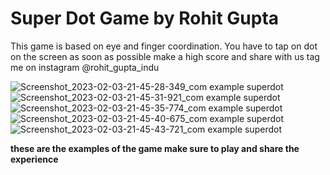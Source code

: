 # Super Dot Game by Rohit Gupta
This game is based on eye and finger coordination. You have to tap on dot on the screen as soon as possible make a high score and share with us tag me on instagram @rohit_gupta_indu

![Screenshot_2023-02-03-21-45-28-349_com example superdot](https://user-images.githubusercontent.com/74013705/216656859-791720bb-61f9-49d1-bd47-12cd79f4deac.jpg)
![Screenshot_2023-02-03-21-45-31-921_com example superdot](https://user-images.githubusercontent.com/74013705/216656905-c390512d-622c-488d-bb92-8cace8079132.jpg)
![Screenshot_2023-02-03-21-45-35-774_com example superdot](https://user-images.githubusercontent.com/74013705/216656929-b181baa5-ce23-4061-af48-e8e2b5eb9b62.jpg)
![Screenshot_2023-02-03-21-45-40-675_com example superdot](https://user-images.githubusercontent.com/74013705/216656937-049ab6cf-4728-4c92-be8c-1ec0f686755c.jpg)
![Screenshot_2023-02-03-21-45-43-721_com example superdot](https://user-images.githubusercontent.com/74013705/216656948-13c77263-a663-4639-a209-7272b2d7798c.jpg)


**these are the examples of the game make sure to play and share the experience**
